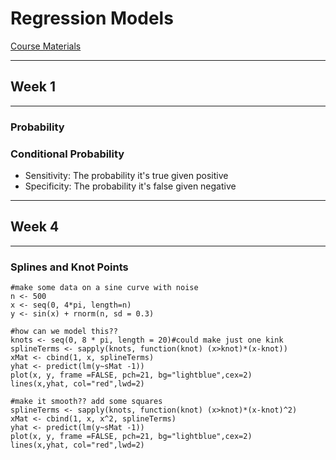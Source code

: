 # Regression Models

[Course Materials](https://github.com/bcaffo/courses/tree/master/07_RegressionModels)

--------------------------------------------------------------------------------

## Week 1

--------------------------------------------------------------------------------

### Probability

### Conditional Probability

* Sensitivity: The probability it's true given positive
* Specificity: The probability it's false given negative


--------------------------------------------------------------------------------

## Week 4

--------------------------------------------------------------------------------

### Splines and Knot Points
```
#make some data on a sine curve with noise
n <- 500
x <- seq(0, 4*pi, length=n)
y <- sin(x) + rnorm(n, sd = 0.3)

#how can we model this??
knots <- seq(0, 8 * pi, length = 20)#could make just one kink
splineTerms <- sapply(knots, function(knot) (x>knot)*(x-knot))
xMat <- cbind(1, x, splineTerms)
yhat <- predict(lm(y~sMat -1))
plot(x, y, frame =FALSE, pch=21, bg="lightblue",cex=2)
lines(x,yhat, col="red",lwd=2)

#make it smooth?? add some squares
splineTerms <- sapply(knots, function(knot) (x>knot)*(x-knot)^2)
xMat <- cbind(1, x, x^2, splineTerms)
yhat <- predict(lm(y~sMat -1))
plot(x, y, frame =FALSE, pch=21, bg="lightblue",cex=2)
lines(x,yhat, col="red",lwd=2)
```
